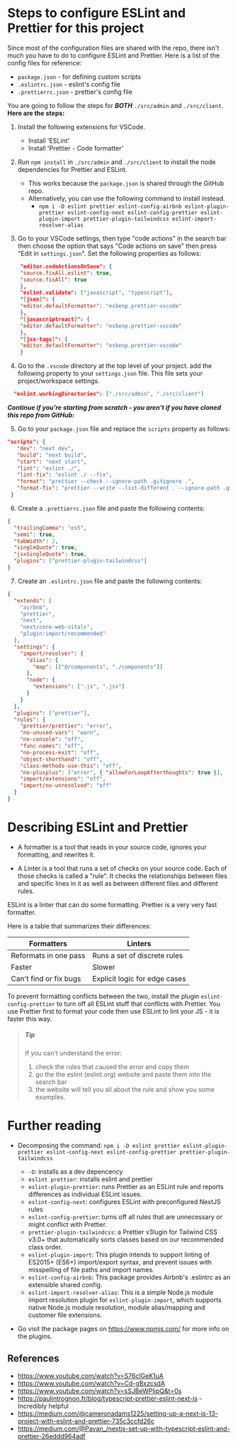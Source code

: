 # Steps to configure ESLint and Prettier for this project

Since most of the configuration files are shared with the repo, there isn't much you have to do to configure ESLint and Prettier. Here is a list of the config files for reference:

- `package.json` - for defining custom scripts
- `.eslintrc.json` - eslint's config file
- `.prettierrc.json` - prettier's config file

You are going to follow the steps for **_BOTH_** `./src/admin` and `./src/client`.
**Here are the steps:**

1. Install the following extensions for VSCode.
   - Install 'ESLint'
   - Install 'Prettier - Code formatter'
2. Run `npm install` in `./src/admin` and `./src/client` to install the node dependencies for Prettier and ESLint.

   - This works because the `package.json` is shared through the GitHub repo.
   - Alternatively, you can use the following command to install instead.
     - `npm i -D eslint prettier eslint-config-airbnb eslint-plugin-prettier eslint-config-next eslint-config-prettier eslint-plugin-import prettier-plugin-tailwindcss eslint-import-resolver-alias`

3. Go to your VSCode settings, then type "code actions" in the search bar then choose the option that says "Code actions on save" then press "Edit in `settings.json`". Set the following properties as follows:

```json
    "editor.codeActionsOnSave": {
    "source.fixAll.eslint": true,
    "source.fixAll": true
    },
    "eslint.validate": ["javascript", "typescript"],
    "[json]": {
    "editor.defaultFormatter": "esbenp.prettier-vscode"
    },
    "[javascriptreact]": {
    "editor.defaultFormatter": "esbenp.prettier-vscode"
    },
    "[jsx-tags]": {
    "editor.defaultFormatter": "esbenp.prettier-vscode"
    }
```

4. Go to the `.vscode` directory at the top level of your project.
   add the following property to your `settings.json` file. This file sets your project/workspace settings.

```json
  "eslint.workingDirectories": ["./src/admin", "./src/client"]
```

**_Continue if you're starting from scratch - you aren't if you have cloned this repo from GitHub:_**

5. Go to your `package.json` file and replace the `scripts` property as follows:

```json
"scripts": {
   "dev": "next dev",
   "build": "next build",
   "start": "next start",
   "lint": "eslint ./",
   "lint-fix": "eslint ./ --fix",
   "format": "prettier --check --ignore-path .gitignore .",
   "format-fix": "prettier --write --list-different . --ignore-path .gitignore ."
 }
```

6. Create a `.prettierrc.json` file and paste the following contents:

```json
{
  "trailingComma": "es5",
  "semi": true,
  "tabWidth": 2,
  "singleQuote": true,
  "jsxSingleQuote": true,
  "plugins": ["prettier-plugin-tailwindcss"]
}
```

7. Create an `.eslintrc.json` file and paste the following contents:

```json
{
  "extends": [
    "airbnb",
    "prettier",
    "next",
    "next/core-web-vitals",
    "plugin:import/recommended"
  ],
  "settings": {
    "import/resolver": {
      "alias": {
        "map": [["@/components", "./components"]]
      },
      "node": {
        "extensions": [".js", ".jsx"]
      }
    }
  },
  "plugins": ["prettier"],
  "rules": {
    "prettier/prettier": "error",
    "no-unused-vars": "warn",
    "no-console": "off",
    "func-names": "off",
    "no-process-exit": "off",
    "object-shorthand": "off",
    "class-methods-use-this": "off",
    "no-plusplus": ["error", { "allowForLoopAfterthoughts": true }],
    "import/extensions": "off",
    "import/no-unresolved": "off"
  }
}
```

# Describing ESLint and Prettier

- A formatter is a tool that reads in your source code, ignores your formatting, and rewrites it.

- A Linter is a tool that runs a set of checks on your source code. Each of those checks is called a "rule". It checks the relationships between files and specific lines in it as well as between different files and different rules.

ESLint is a linter that can do some formatting.
Prettier is a very very fast formatter.

Here is a table that summarizes their differences:

| Formatters             | Linters                       |
| ---------------------- | ----------------------------- |
| Reformats in one pass  | Runs a set of discrete rules  |
| Faster                 | Slower                        |
| Can't find or fix bugs | Explicit logic for edge cases |

To prevent formatting conflicts between the two, install the plugin `eslint-config-prettier` to turn off all ESLint stuff that conflicts with Prettier. You use Prettier first to format your code then use ESLint to lint your JS - it is faster this way.

> ##### Tip
>
> If you can't understand the error:
>
> 1. check the rules that caused the error and copy them
> 2. go the the eslint (eslint.org) website and paste them into the search bar
> 3. the website will tell you all about the rule and show you some examples.

# Further reading

- Decomposing the command: `npm i -D eslint prettier eslint-plugin-prettier eslint-config-next eslint-config-prettier prettier-plugin-tailwindcss`

  - `-D`: installs as a dev depencency
  - `eslint prettier`: installs eslint and prettier
  - `eslint-plugin-prettier`: runs Prettier as an ESLint rule and reports differences as individual ESLint issues.
  - `eslint-config-next`: configures ESLint with preconfigured NextJS rules
  - `eslint-config-prettier`: turns off all rules that are unnecessary or might conflict with Prettier.
  - `prettier-plugin-tailwindcss`: a Prettier v3lugin for Tailwind CSS v3.0+ that automatically sorts classes based on our recommended class order.
  - `eslint-plugin-import`: This plugin intends to support linting of ES2015+ (ES6+) import/export syntax, and prevent issues with misspelling of file paths and import names.
  - `eslint-config-airbnb`: This package provides Airbnb's .eslintrc as an extensible shared config.
  - `eslint-import-resolver-alias`: This is a simple Node.js module import resolution plugin for `eslint-plugin-import`, which supports native Node.js module resolution, module alias/mapping and customer file extensions.

- Go visit the package pages on https://www.npmjs.com/ for more info on the plugins.

## References

- https://www.youtube.com/watch?v=S76clGeK1uA
- https://www.youtube.com/watch?v=Cd-gBxzcsdA
- https://www.youtube.com/watch?v=sSJBeWPIipQ&t=0s
- https://paulintrognon.fr/blog/typescript-prettier-eslint-next-js - Incredibly helpful
- https://medium.com/@cameronadams1225/setting-up-a-next-js-13-project-with-eslint-and-prettier-735c3ccfd26c
- https://medium.com/@Pavan_/nextjs-set-up-with-typescript-eslint-and-prettier-26eddd964adf

